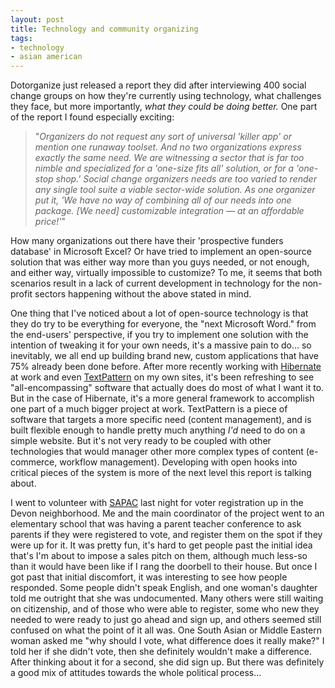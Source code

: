 ```yaml
---
layout: post
title: Technology and community organizing
tags:
- technology
- asian american
---
```

Dotorganize just released a report they did after interviewing 400 social change groups on how they're currently using technology, what challenges they face, but more importantly, _what they could be doing better._ One part of the report I found especially exciting:

> 
> "_Organizers do not request any sort of universal 'killer app' or mention one runaway toolset. And no two organizations express exactly the same need. We are witnessing a sector that is far too nimble and specialized for a 'one-size fits all' solution, or for a 'one-stop shop.' Social change organizers needs are too varied to render any single tool suite a viable sector-wide solution. As one organizer put it, 'We have no way of combining all of our needs into one package. [We need] customizable integration — at an affordable price!'_"
> 

How many organizations out there have their 'prospective funders database' in Microsoft Excel? Or have tried to implement an open-source solution that was either way more than you guys needed, or not enough, and either way, virtually impossible to customize? To me, it seems that both scenarios result in a lack of current development in technology for the non-profit sectors happening without the above stated in mind.

One thing that I've noticed about a lot of open-source technology is that they do try to be everything for everyone, the "next Microsoft Word." from the end-users' perspective, if you try to implement one solution with the intention of tweaking it for your own needs, it's a massive pain to do... so inevitably, we all end up building brand new, custom applications that have 75% already been done before. After more recently working with [Hibernate](http://hibernate.org) at work and even [TextPattern](http://www.textpattern.com) on my own sites, it's been refreshing to see "all-encompassing" software that actually does do most of what I want it to. But in the case of Hibernate, it's a more general framework to accomplish one part of a much bigger project at work. TextPattern is a piece of software that targets a more specific need (content management), and is built flexible enough to handle pretty much anything _I'd_ need to do on a simple website. But it's not very ready to be coupled with other technologies that would manager other more complex types of content (e-commerce,  workflow management). Developing with open hooks into critical pieces of the system is more of the next level this report is talking about.

I went to volunteer with [SAPAC](https://www.facebook.com/SAPACchicago) last night for voter registration up in the Devon neighborhood. Me and the main coordinator of the project went to an elementary school that was having a parent teacher conference to ask parents if they were registered to vote, and register them on the spot if they were up for it. It was pretty fun, it's hard to get people past the initial idea that's I'm about to impose a sales pitch on them, although much less-so than it would have been like if I rang the doorbell to their house. But once I got past that initial discomfort, it was interesting to see how people responded. Some people didn't speak English, and one woman's daughter told me outright that she was undocumented. Many others were still waiting on citizenship, and of those who were able to register, some who new they needed to were ready to just go ahead and sign up, and others seemed still confused on what the point of it all was. One South Asian or Middle Eastern woman asked me "why should I vote, what difference does it really make?" I told her if she didn't vote, then she definitely wouldn't make a difference. After thinking about it for a second, she did sign up. But there was definitely a good mix of attitudes towards the whole political process...

